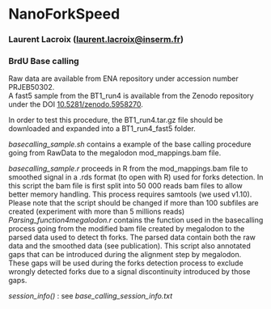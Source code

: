 # NanoForkSpeed
### Laurent Lacroix (laurent.lacroix@inserm.fr)
### BrdU Base calling

Raw data are available from ENA repository under accession number PRJEB50302.  
A fast5 sample  from the BT1_run4 is available from the Zenodo repository under the DOI [10.5281/zenodo.5958270](https://doi.org/10.5281/zenodo.5958270).  

In order to test this procedure, the BT1_run4.tar.gz file should be downloaded and expanded into a BT1_run4_fast5 folder.  

*basecalling_sample.sh* contains a example of the base calling procedure going from RawData to the megalodon mod_mappings.bam file.  

*basecalling_sample.r* proceeds in R from the mod_mappings.bam file to smoothed signal in a .rds format (to open with R) used for forks detection. In this script the bam file is first split into 50 000 reads bam files to allow better memory handling. This process requires samtools (we used v1.10). Please note that the script should be changed if more than 100 subfiles are created (experiment with more than 5 millions reads)  
*Parsing_function4megalodon.r* contains the function used in the basecalling process going from the modified bam file created by megalodon to the parsed data used to detect th forks. The parsed data contain both the raw data and the smoothed data (see publication). This script also annotated gaps that can be introduced during the alignment step by megalodon. These gaps will be used during the forks detection process to exclude wrongly detected forks due to a signal discontinuity introduced by those gaps.      

*session_info()* : see *base_calling_session_info.txt*
